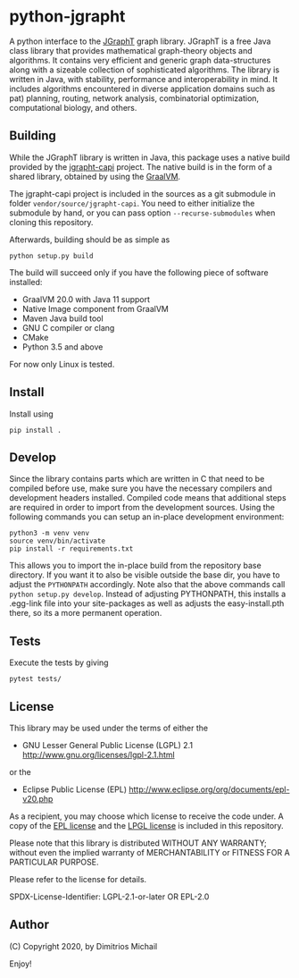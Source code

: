 
# python-jgrapht

A python interface to the [JGraphT](https://github.com/jgrapht/jgrapht) graph library. JGraphT is a free Java
class library that provides mathematical graph-theory objects and algorithms. It  contains very efficient and
generic graph data-structures along with a sizeable collection of sophisticated algorithms. The library is written
in Java, with stability, performance and interoperability in mind. It includes algorithms encountered in diverse
application domains such as  pat) planning, routing, network analysis, combinatorial optimization, computational
biology, and others.

## Building

While the JGraphT library is written in Java, this package uses a native build provided by
the [jgrapht-capi](https://github.com/d-michail/jgrapht-capi) project. The native build is in the form of a 
shared library, obtained by using the [GraalVM](https://www.graalvm.org/).

The jgrapht-capi project is included in the sources as a git submodule in folder `vendor/source/jgrapht-capi`.
You need to either initialize the submodule by hand, or you can pass option `--recurse-submodules` when 
cloning this repository.

Afterwards, building should be as simple as 

```
python setup.py build
```

The build will succeed only if you have the following piece of software installed:

 * GraalVM 20.0 with Java 11 support
 * Native Image component from GraalVM
 * Maven Java build tool
 * GNU C compiler or clang
 * CMake
 * Python 3.5 and above

For now only Linux is tested.

## Install

Install using 

```
pip install .
```

## Develop

Since the library contains parts which are written in C that need to be compiled before use, make sure you have 
the necessary compilers and development headers installed. Compiled code means that additional steps are required
in order to import from the development sources. Using the following commands you can setup an in-place development 
environment:

```
python3 -m venv venv
source venv/bin/activate
pip install -r requirements.txt
```

This allows you to import the in-place build from the repository base directory. If you want it to 
also be visible outside the base dir, you have to adjust the `PYTHONPATH` accordingly.
Note also that the above commands call `python setup.py develop`. Instead of adjusting PYTHONPATH, this installs
a .egg-link file into your site-packages as well as adjusts the easy-install.pth there, so its a more permanent
operation.

## Tests

Execute the tests by giving

```
pytest tests/
```

## License

This library may be used under the terms of either the

 * GNU Lesser General Public License (LGPL) 2.1
   http://www.gnu.org/licenses/lgpl-2.1.html

or the

 * Eclipse Public License (EPL)
   http://www.eclipse.org/org/documents/epl-v20.php

As a recipient, you may choose which license to receive the code under.
A copy of the [EPL license](license-EPL.txt) and the [LPGL license](license-LGPL.txt) is included in this repository.

Please note that this library is distributed WITHOUT ANY WARRANTY; without even the implied warranty of MERCHANTABILITY or FITNESS FOR A PARTICULAR PURPOSE.

Please refer to the license for details.

SPDX-License-Identifier: LGPL-2.1-or-later OR EPL-2.0

## Author

(C) Copyright 2020, by Dimitrios Michail


Enjoy!
